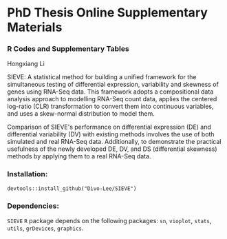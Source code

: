 # PhD Thesis Online Supplementary Materials
### R Codes and Supplementary Tables

Hongxiang Li

SIEVE: A statistical method for building a unified framework for the simultaneous testing of differential expression, variability and skewness of genes using RNA-Seq data. This framework adopts a compositional data analysis approach to modelling RNA-Seq count data, applies the centered log-ratio (CLR) transformation to convert them into continuous variables, and uses a skew-normal distribution to model them. 

Comparison of SIEVE's performance on differential expression (DE) and differential variability (DV) with existing methods involves the use of both simulated and real RNA-Seq data. Additionally, to demonstrate the practical usefulness of the newly developed DE, DV, and DS (differential skewness) methods by applying them to a real RNA-Seq data.


### Installation:
 `devtools::install_github("Divo-Lee/SIEVE")`
 
 
### Dependencies:
 `SIEVE` `R` package depends on the following packages: `sn`, `vioplot`, `stats`, `utils`, `grDevices`, `graphics`.
